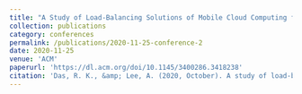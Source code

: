 ```yaml
---
title: "A Study of Load-Balancing Solutions of Mobile Cloud Computing for Next-Generation Mobile Applications"
collection: publications
category: conferences
permalink: /publications/2020-11-25-conference-2
date: 2020-11-25
venue: 'ACM'
paperurl: 'https://dl.acm.org/doi/10.1145/3400286.3418238'
citation: 'Das, R. K., &amp; Lee, A. (2020, October). A study of load-balancing solutions of mobile cloud computing for next-generation mobile applications. In Proceedings of the International Conference on Research in Adaptive and Convergent Systems (pp. 119-123).'
---
```


<!-- <a href='https://dl.acm.org/doi/10.1145/3400286.3418238'>Download paper here</a> -->

<!-- Recommended citation: Das, R. K., & Lee, A. (2020, October). A study of load-balancing solutions of mobile cloud computing for next-generation mobile applications. In Proceedings of the International Conference on Research in Adaptive and Convergent Systems (pp. 119-123). -->